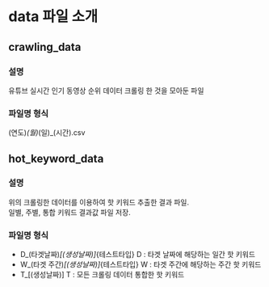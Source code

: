 # data 파일 소개

## crawling_data
### 설명
유튜브 실시간 인기 동영상 순위 데이터 크롤링 한 것을 모아둔 파일

### 파일명 형식  
(연도)_(월)_(일)_(시간).csv 



## hot_keyword_data
### 설명  
위의 크롤링한 데이터를 이용하여 핫 키워드 추출한 결과 파일.  
일별, 주별, 통합 키워드 결과값 파일 저장. 

### 파일명 형식   
* D_(타겟날짜)_[(생성날짜)]_{테스트타입} 
  D : 타겟 날짜에 해당하는 일간 핫 키워드  
* W_(타겟 주간)_[(생성날짜)]_{테스트타입} 
  W :  타겟 주간에 해당하는 주간 핫 키워드    
* T_[(생성날짜)]
  T : 모든 크롤링 데이터 통합한 핫 키워드

